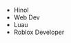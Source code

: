 - Hinol
-  Web Dev
-  Luau
-  Roblox Developer


<!---
Hinol/Hinol is a ✨ special ✨ repository because its `README.md` (this file) appears on your GitHub profile.
You can click the Preview link to take a look at your changes.
--->
